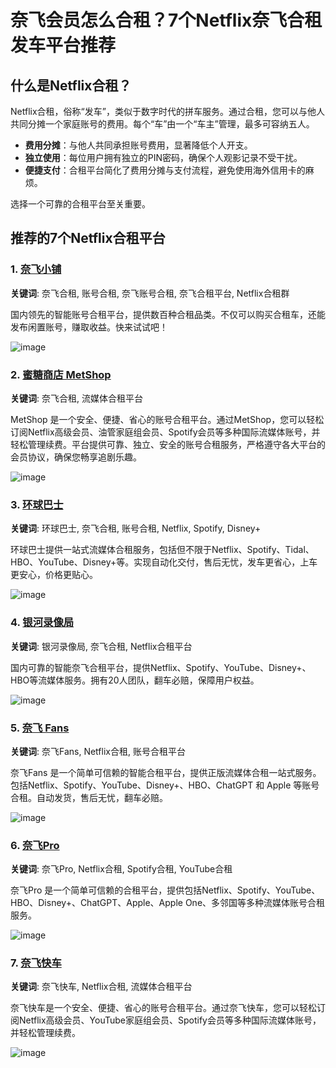# 奈飞会员怎么合租？7个Netflix奈飞合租发车平台推荐

## 什么是Netflix合租？

Netflix合租，俗称“发车”，类似于数字时代的拼车服务。通过合租，您可以与他人共同分摊一个家庭账号的费用。每个“车”由一个“车主”管理，最多可容纳五人。

- **费用分摊**：与他人共同承担账号费用，显著降低个人开支。
- **独立使用**：每位用户拥有独立的PIN密码，确保个人观影记录不受干扰。
- **便捷支付**：合租平台简化了费用分摊与支付流程，避免使用海外信用卡的麻烦。

选择一个可靠的合租平台至关重要。

## 推荐的7个Netflix合租平台

### 1. [奈飞小铺](https://www.ihezu.cn/)

**关键词**: 奈飞合租, 账号合租, 奈飞账号合租, 奈飞合租平台, Netflix合租群

国内领先的智能账号合租平台，提供数百种合租品类。不仅可以购买合租车，还能发布闲置账号，赚取收益。快来试试吧！

![image](https://github.com/user-attachments/assets/d3182ca9-8ef0-4658-8365-cc1b1a7653d2)

### 2. [蜜糖商店 MetShop](https://metshop.cn/Shop)

**关键词**: 奈飞合租, 流媒体合租平台

MetShop 是一个安全、便捷、省心的账号合租平台。通过MetShop，您可以轻松订阅Netflix高级会员、油管家庭组会员、Spotify会员等多种国际流媒体账号，并轻松管理续费。平台提供可靠、独立、安全的账号合租服务，严格遵守各大平台的会员协议，确保您畅享追剧乐趣。

![image](https://github.com/user-attachments/assets/b93895ff-a670-44bf-beab-7b9b09a03d43)

### 3. [环球巴士](https://universalbus.cn/)

**关键词**: 环球巴士, 奈飞合租, 账号合租, Netflix, Spotify, Disney+

环球巴士提供一站式流媒体合租服务，包括但不限于Netflix、Spotify、Tidal、HBO、YouTube、Disney+等。实现自动化交付，售后无忧，发车更省心，上车更安心，价格更贴心。

![image](https://github.com/user-attachments/assets/a651dff5-18b7-4a4a-af7a-8446a44507bc)

### 4. [银河录像局](https://nf.video/)

**关键词**: 银河录像局, 奈飞合租, Netflix合租平台

国内可靠的智能奈飞合租平台，提供Netflix、Spotify、YouTube、Disney+、HBO等流媒体服务。拥有20人团队，翻车必赔，保障用户权益。

![image](https://github.com/user-attachments/assets/06dcb818-b6b2-4f6f-8825-09145bca660f)

### 5. [奈飞 Fans](https://www.netflix.fans/)

**关键词**: 奈飞Fans, Netflix合租, 账号合租平台

奈飞Fans 是一个简单可信赖的智能合租平台，提供正版流媒体合租一站式服务。包括Netflix、Spotify、YouTube、Disney+、HBO、ChatGPT 和 Apple 等账号合租。自动发货，售后无忧，翻车必赔。

![image](https://github.com/user-attachments/assets/8b9bea71-02d6-43d4-8229-cad1192e2821)

### 6. [奈飞Pro](https://naifei.pro)

**关键词**: 奈飞Pro, Netflix合租, Spotify合租, YouTube合租

奈飞Pro 是一个简单可信赖的合租平台，提供包括Netflix、Spotify、YouTube、HBO、Disney+、ChatGPT、Apple、Apple One、多邻国等多种流媒体账号合租服务。

![image](https://github.com/user-attachments/assets/60fce5cf-f02d-4a97-b2d6-91c623508e66)

### 7. [奈飞快车](https://www.wgeton.com/)

**关键词**: 奈飞快车, Netflix合租, 流媒体合租平台

奈飞快车是一个安全、便捷、省心的账号合租平台。通过奈飞快车，您可以轻松订阅Netflix高级会员、YouTube家庭组会员、Spotify会员等多种国际流媒体账号，并轻松管理续费。

![image](https://github.com/user-attachments/assets/8a22d277-cb69-42f8-bd0e-407959e86eee)

